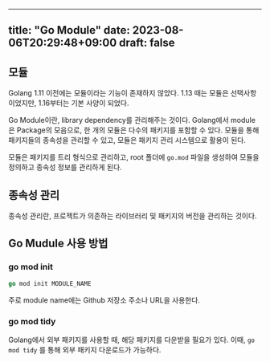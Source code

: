 
---
title: "Go Module"
date: 2023-08-06T20:29:48+09:00
draft: false
---

## 모듈
Golang 1.11 이전에는 모듈이라는 기능이 존재하지 않았다. 1.13 때는 모듈은 선택사항이었지만, 1.16부터는 기본 사양이 되었다.

Go Module이란, library dependency를 관리해주는 것이다.
Golang에서 module은 Package의 모음으로, 한 개의 모듈은 다수의 패키지를 포함할 수 있다. 모듈을 통해 패키지들의 종속성을 관리할 수 있고, 모듈은 패키지 관리 시스템으로 활용이 된다.

모듈은 패키지를 트리 형식으로 관리하고, root 폴더에 `go.mod` 파일을 생성하여 모듈을 정의하고 종속성 정보를 관리하게 된다.

## 종속성 관리
종속성 관리란, 프로젝트가 의존하는 라이브러리 및 패키지의 버전을 관리하는 것이다.


## Go Mudule 사용 방법
### go mod init
```go
go mod init MODULE_NAME
```

주로 module name에는 Github 저장소 주소나 URL을 사용한다.

### go mod tidy
Golang에서 외부 패키지를 사용할 때, 해당 패키지를 다운받을 필요가 있다.
이때, `go mod tidy` 를 통해 외부 패키지 다운로드가 가능하다.